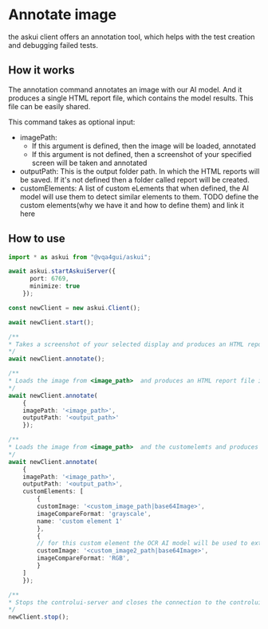 # Annotate image

the askui client offers an annotation tool, which helps with the test creation and debugging failed tests.

## How it works

The annotation command annotates an image with our AI model. And it produces a single HTML report file, which contains the model results. This file can be easily shared.

This command takes as optional input:

- imagePath:
  - If this argument is defined, then the image will be loaded, annotated
  - If this argument is not defined, then a screenshot of your specified screen will be taken and annotated
- outputPath: This is the output folder path. In which the HTML reports will be saved. If it's not defined then a folder called report will be created.
- customElements: A list of custom eLements that when defined, the AI model will use them to detect similar elements to them. TODO define the custom elements(why we have it and how to define them) and link it here

## How to use

```typescript
import * as askui from "@vqa4gui/askui";

await askui.startAskuiServer({
      port: 6769,
      minimize: true
    });

const newClient = new askui.Client();

await newClient.start();

/**
* Takes a screenshot of your selected display and produces an HTML report file inside the default output path ~/report
*/
await newClient.annotate();

/**
* Loads the image from <image_path>  and produces an HTML report file inside the default output path  <output_path>
*/
await newClient.annotate(
    {
    imagePath: '<image_path>',
    outputPath: '<output_path>'
    });

/**
* Loads the image from <image_path>  and the customelemts and produces an HTML report file inside the default output path  <output_path>
*/
await newClient.annotate(
    {
    imagePath: '<image_path>',
    outputPath: '<output_path>',
    customElements: [
        {
        customImage: '<custom_image_path|base64Image>',
        imageCompareFormat: 'grayscale',
        name: 'custom element 1'
        },
        {
        // for this custom element the OCR AI model will be used to extract text from the image, since no name was givin  
        customImage: '<custom_image2_path|base64Image>',
        imageCompareFormat: 'RGB',
        }
    ]
    });

/**
* Stops the controlui-server and closes the connection to the controlui-server
*/
newClient.stop();
```
